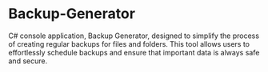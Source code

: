 # Backup-Generator
C# console application, Backup Generator, designed to simplify the process of creating regular backups for files and folders. This tool allows users to effortlessly schedule backups and ensure that important data is always safe and secure.

